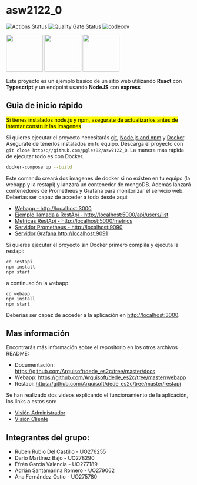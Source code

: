 # asw2122_0

[![Actions Status](https://github.com/Arquisoft/dede_es2c/actions/workflows/asw2122.yml/badge.svg)](https://github.com/Arquisoft/dede_es2c/actions/workflows/asw2122.yml)
[![Quality Gate Status](https://sonarcloud.io/api/project_badges/measure?project=Arquisoft_dede_es2c&metric=alert_status)](https://sonarcloud.io/summary/overall?id=Arquisoft_dede_es2c)
[![codecov](https://codecov.io/gh/arquisoft/dede_es2c/branch/master/graph/badge.svg?token=VN4XG9NTRO)](https://app.codecov.io/gh/Arquisoft/dede_es2c)

<p float="left">
<img src="https://blog.wildix.com/wp-content/uploads/2020/06/react-logo.jpg" height="100">
<img src="https://miro.medium.com/max/1200/0*RbmfNyhuBb8G3LWh.png" height="100">
<img src="https://miro.medium.com/max/365/1*Jr3NFSKTfQWRUyjblBSKeg.png" height="100">
</p>

Este proyecto es un ejemplo basico de un sitio web utilizando **React** con **Typescript** y un endpoint usando **NodeJS** con **express**

## Guia de inicio rápido

<mark>Si tienes instalados node.js y npm, asegurate de actualizarlos antes de intentar construir las imagenes</mark>

Si quieres ejecutar el proyecto necesitarás [git](https://git-scm.com/downloads), [Node.js and npm](https://www.npmjs.com/get-npm) y [Docker](https://docs.docker.com/get-docker/). Asegurate de tenerlos instalados en tu equipo. Descarga el proyecto con `git clone https://github.com/pglez82/asw2122_0`. La manera más rápìda de ejecutar todo es con Docker.

```bash
docker-compose up --build
```
Este comando creará dos imagenes de docker si no existen en tu equipo (la webapp y la restapi) y lanzará un contenedor de mongoDB. Además lanzará contenedores de Prometheus y Grafana para monitorizar el servicio web. Deberias ser capaz de acceder a todo desde aqui:

 - [Webapp - http://localhost:3000](http://localhost:3000)
 - [Ejemplo llamada a RestApi - http://localhost:5000/api/users/list](http://localhost:5000/api/users/list)
 - [Metricas RestApi - http://localhost:5000/metrics](http://localhost:5000/metrics)
 - [Servidor Prometheus - http://localhost:9090](http://localhost:9090)
 - [Servidor Grafana http://localhost:9091](http://localhost:9091)
 
Si quieres ejecutar el proyecto sin Docker primero complila y ejecuta la restapi:

```shell
cd restapi
npm install
npm start
```
a continuación la webapp:
```shell
cd webapp
npm install
npm start
```

Deberias ser capaz de acceder a la aplicación en [http://localhost:3000](http://localhost:3000).

## Mas información
Encontrarás más información sobre el repositorio en los otros archivos README:
- Documentación: https://github.com/Arquisoft/dede_es2c/tree/master/docs
- Webapp: https://github.com/Arquisoft/dede_es2c/tree/master/webapp
- Restapi: https://github.com/Arquisoft/dede_es2c/tree/master/restapi

Se han realizado dos videos explicando el funcionamiento de la aplicación, los links a estos son:
 - [Visión Administrador](https://youtu.be/ZRobGjPoAA8)
 - [Visión Cliente](https://www.youtube.com/watch?v=-E7908j38X0) 

## Integrantes del grupo:
   - Ruben Rubio Del Castillo - UO276255
   - Darío Martínez Bajo - UO278290
   - Efrén García Valencia - UO277189
   - Adrián Santamarina Romero - UO279062
   - Ana Fernández Ostio - UO275780